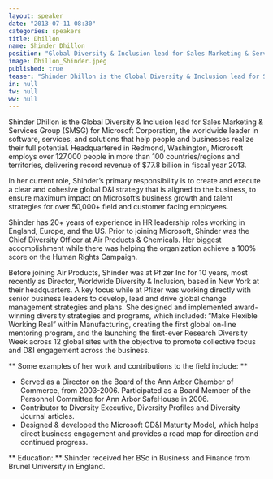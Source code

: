 ```yaml
---
layout: speaker
date: "2013-07-11 08:30"
categories: speakers
title: Dhillon
name: Shinder Dhillon
position: "Global Diversity & Inclusion lead for Sales Marketing & Services Group, Microsoft"
image: Dhillon_Shinder.jpeg
published: true
teaser: "Shinder Dhillon is the Global Diversity & Inclusion lead for Sales Marketing & Services Group (SMSG) for Microsoft Corporation."
in: null
tw: null
ww: null
---
```

Shinder Dhillon is the Global Diversity & Inclusion lead for Sales Marketing & Services Group (SMSG) for Microsoft Corporation, the worldwide leader in software, services, and solutions that help people and businesses realize their full potential.  Headquartered in Redmond, Washington, Microsoft employs over 127,000 people in more than 100 countries/regions and territories, delivering record revenue of $77.8 billion in fiscal year 2013. 

In her current role, Shinder’s primary responsibility is to create and execute a clear and cohesive global D&I strategy that is aligned to the business, to ensure maximum impact on Microsoft’s business growth and talent strategies for over 50,000+ field and customer facing employees.

Shinder has 20+ years of experience in HR leadership roles working in England, Europe, and the US. Prior to joining Microsoft, Shinder was the Chief Diversity Officer at Air Products & Chemicals. Her biggest accomplishment while there was helping the organization achieve a 100% score on the Human Rights Campaign.  

Before joining Air Products, Shinder was at Pfizer Inc for 10 years, most recently as Director, Worldwide Diversity & Inclusion, based in New York at their headquarters.  A key focus while at Pfizer was working directly with senior business leaders to develop, lead and drive global change management strategies and plans.   She designed and implemented award-winning diversity strategies and programs, which included:  “Make Flexible Working Real” within Manufacturing, creating the first global on-line mentoring program, and the launching the first-ever Research Diversity Week across 12 global sites with the objective to promote collective focus and D&I engagement across the business.

** Some examples of her work and contributions to the field include: ** 
-   Served as a Director on the Board of the Ann Arbor Chamber of Commerce, from 2003-2006. Participated as a Board Member of the Personnel Committee for Ann Arbor SafeHouse in 2006. 
-   Contributor to Diversity Executive, Diversity Profiles and Diversity Journal articles.
-   Designed & developed the Microsoft GD&I Maturity Model, which helps direct business engagement and provides a road map for direction and continued progress.

** Education: ** 
Shinder received her BSc in Business and Finance from Brunel University in England.  
